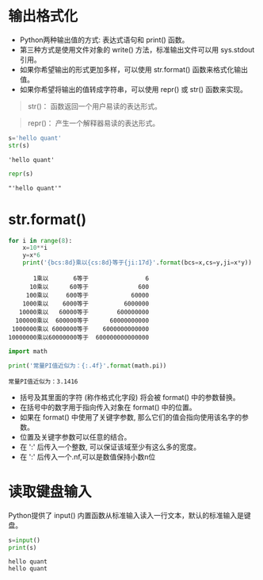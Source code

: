 # 输出格式化
* Python两种输出值的方式: 表达式语句和 print() 函数。
* 第三种方式是使用文件对象的 write() 方法，标准输出文件可以用 sys.stdout 引用。
* 如果你希望输出的形式更加多样，可以使用 str.format() 函数来格式化输出值。
* 如果你希望将输出的值转成字符串，可以使用 repr() 或 str() 函数来实现。

> str()： 函数返回一个用户易读的表达形式。

> repr()： 产生一个解释器易读的表达形式。


```python
s='hello quant'
str(s)
```




    'hello quant'




```python
repr(s)
```




    "'hello quant'"



# str.format() 



```python
for i in range(8):
    x=10**i
    y=x*6
    print('{bcs:8d}乘以{cs:8d}等于{ji:17d}'.format(bcs=x,cs=y,ji=x*y))
```

           1乘以       6等于                6
          10乘以      60等于              600
         100乘以     600等于            60000
        1000乘以    6000等于          6000000
       10000乘以   60000等于        600000000
      100000乘以  600000等于      60000000000
     1000000乘以 6000000等于    6000000000000
    10000000乘以60000000等于  600000000000000



```python
import math
```


```python
print('常量PI值近似为：{:.4f}'.format(math.pi))
```

    常量PI值近似为：3.1416


* 括号及其里面的字符 (称作格式化字段) 将会被 format() 中的参数替换。
* 在括号中的数字用于指向传入对象在 format() 中的位置。
* 如果在 format() 中使用了关键字参数, 那么它们的值会指向使用该名字的参数。
* 位置及关键字参数可以任意的结合。
* 在 ':' 后传入一个整数, 可以保证该域至少有这么多的宽度。
* 在 ':' 后传入一个.nf,可以是数值保持小数n位

# 读取键盘输入
Python提供了 input() 内置函数从标准输入读入一行文本，默认的标准输入是键盘。


```python
s=input()
print(s)
```

    hello quant
    hello quant

